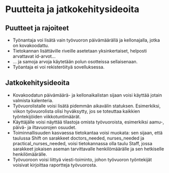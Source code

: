 # Puutteita ja jatkokehitysideoita

## Puutteet ja rajoiteet
- Työnantaja voi lisätä vain työvuoron päivämäärällä ja kellonajalla, jotka on kovakoodattu. 
- Tietokannan lisättäville riveille asetetaan yksinkertaiset, helposti arvattavat id-arvot...
- ... ja samoja arvoja käytetään polun osotteissa sellaisenaan.
- Työantaja ei voi rekisteröityä sovelluksessa.

## Jatkokehitysideoita
- Kovakoodatun päivämäärä- ja kellonaikalistan sijaan voisi käyttää jotain valmista kalenteria.
- Työvuorolistalle voisi lisätä pidemmän aikavälin statuksen. Esimerkiksi, viikon työvuorolista olisi hyväksytty, jos se toteuttaa kaikkien työntekijöiden viikkotuntimäärät.
- Käyttäjälle voisi näyttää tilastoja omista työvuoroista, esimerkiksi aamu-, päivä- ja iltavuorojen osuudet.
- Toiminnallisuuden kasvaessa tietokantaa voisi muokata: sen sijaan, että taulussa Shift on sarakkeet doctors_needed, nurses_needed ja practical_nurses_needed, voisi tietokannassa olla taulu Staff, jossa sarakkeet jokaisen aseman tarvittavalle henkilömäärälle ja sen hetkiselle henkilömäärälle.
- Työvuoroon voisi liittyä viesti-toiminto, johon työvuoron työntekijät voisivat kirjoittaa raportteja työvuorosta.